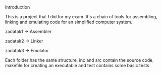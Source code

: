 Introduction

This is a project that I did for my exam. It's a chain of tools for assembling, linking and emulating code for an simplified computer system.

zadatak1 -> Assembler

zadatak2 -> Linker

zadatak3 -> Emulator

Each folder has the same structure, inc and src contain the source code, makefile for creating an executable and test contains some basic tests.
